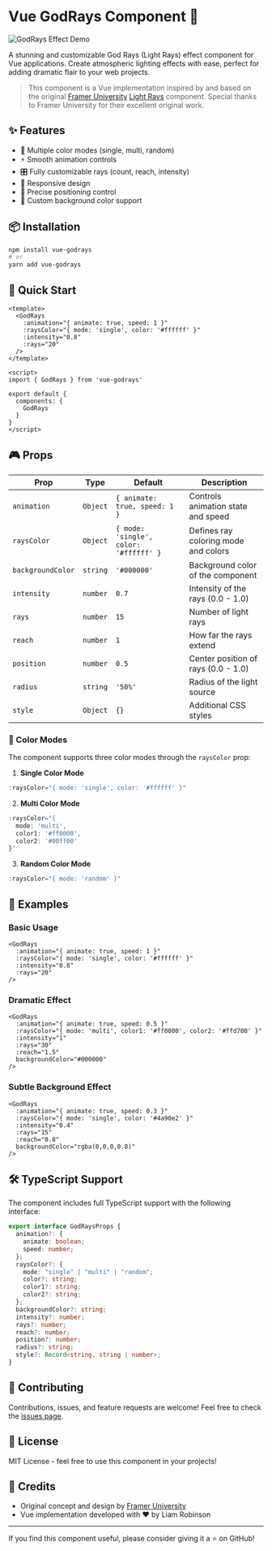 # Vue GodRays Component 🌟

![GodRays Effect Demo](https://i.imgur.com/cBGQcKv.gif)

A stunning and customizable God Rays (Light Rays) effect component for Vue applications. Create atmospheric lighting effects with ease, perfect for adding dramatic flair to your web projects.

> This component is a Vue implementation inspired by and based on the original [Framer University](https://framer.university/) [Light Rays](https://framer.university/resources/light-rays-component-for-framer) component. Special thanks to Framer University for their excellent original work.

## ✨ Features

- 🎨 Multiple color modes (single, multi, random)
- ⚡ Smooth animation controls
- 🎛️ Fully customizable rays (count, reach, intensity)
- 📱 Responsive design
- 🎯 Precise positioning control
- 🎨 Custom background color support

## 📦 Installation

```bash
npm install vue-godrays
# or
yarn add vue-godrays
```

## 🚀 Quick Start

```vue
<template>
  <GodRays
    :animation="{ animate: true, speed: 1 }"
    :raysColor="{ mode: 'single', color: '#ffffff' }"
    :intensity="0.8"
    :rays="20"
  />
</template>

<script>
import { GodRays } from 'vue-godrays'

export default {
  components: {
    GodRays
  }
}
</script>
```

## 🎮 Props

| Prop | Type | Default | Description |
|------|------|---------|-------------|
| `animation` | `Object` | `{ animate: true, speed: 1 }` | Controls animation state and speed |
| `raysColor` | `Object` | `{ mode: 'single', color: '#ffffff' }` | Defines ray coloring mode and colors |
| `backgroundColor` | `string` | `'#000000'` | Background color of the component |
| `intensity` | `number` | `0.7` | Intensity of the rays (0.0 - 1.0) |
| `rays` | `number` | `15` | Number of light rays |
| `reach` | `number` | `1` | How far the rays extend |
| `position` | `number` | `0.5` | Center position of rays (0.0 - 1.0) |
| `radius` | `string` | `'50%'` | Radius of the light source |
| `style` | `Object` | `{}` | Additional CSS styles |

### 🎨 Color Modes

The component supports three color modes through the `raysColor` prop:

1. **Single Color Mode**
```javascript
:raysColor="{ mode: 'single', color: '#ffffff' }"
```

2. **Multi Color Mode**
```javascript
:raysColor="{ 
  mode: 'multi',
  color1: '#ff0000',
  color2: '#00ff00'
}"
```

3. **Random Color Mode**
```javascript
:raysColor="{ mode: 'random' }"
```

## 🎯 Examples

### Basic Usage
```vue
<GodRays
  :animation="{ animate: true, speed: 1 }"
  :raysColor="{ mode: 'single', color: '#ffffff' }"
  :intensity="0.8"
  :rays="20"
/>
```

### Dramatic Effect
```vue
<GodRays
  :animation="{ animate: true, speed: 0.5 }"
  :raysColor="{ mode: 'multi', color1: '#ff0000', color2: '#ffd700' }"
  :intensity="1"
  :rays="30"
  :reach="1.5"
  backgroundColor="#000000"
/>
```

### Subtle Background Effect
```vue
<GodRays
  :animation="{ animate: true, speed: 0.3 }"
  :raysColor="{ mode: 'single', color: '#4a90e2' }"
  :intensity="0.4"
  :rays="15"
  :reach="0.8"
  backgroundColor="rgba(0,0,0,0.8)"
/>
```

## 🛠️ TypeScript Support

The component includes full TypeScript support with the following interface:

```typescript
export interface GodRaysProps {
  animation?: {
    animate: boolean;
    speed: number;
  };
  raysColor?: {
    mode: "single" | "multi" | "random";
    color?: string;
    color1?: string;
    color2?: string;
  };
  backgroundColor?: string;
  intensity?: number;
  rays?: number;
  reach?: number;
  position?: number;
  radius?: string;
  style?: Record<string, string | number>;
}
```

## 🤝 Contributing

Contributions, issues, and feature requests are welcome! Feel free to check the [issues page](link-to-issues).

## 📝 License

MIT License - feel free to use this component in your projects!

## 🙏 Credits

- Original concept and design by [Framer University](https://framer.university/)
- Vue implementation developed with ❤️ by Liam Robinson

---

If you find this component useful, please consider giving it a ⭐️ on GitHub!
